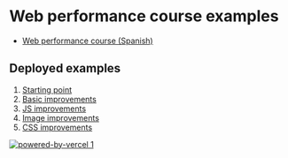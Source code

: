 # Web performance course examples


- [Web performance course (Spanish)]()


## Deployed examples

1. [Starting point](https://web-perf-starting-point.vercel.app/)
1. [Basic improvements](https://basic-improvements.vercel.app/)
1. [JS improvements](https://js-improvements.vercel.app/)
1. [Image improvements](https://image-improvements.vercel.app/)
1. [CSS improvements](https://css-improvements.vercel.app/)

[![powered-by-vercel 1](https://user-images.githubusercontent.com/1914360/132828814-c8c2d104-e0af-4d3a-8388-1beb781ba14e.png)](https://vercel.com/?utm_source=[codely-web-performance]&utm_campaign=oss)
